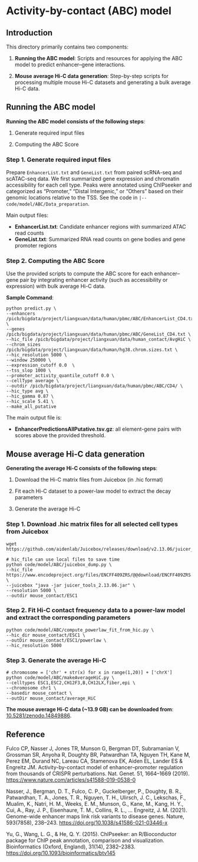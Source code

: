 # Activity-by-contact (ABC) model

## Introduction
This directory primarily contains two components:

1. **Running the ABC model**: Scripts and resources for applying the ABC model to predict enhancer–gene interactions.

2. **Mouse average Hi-C data generation**: Step-by-step scripts for processing multiple mouse Hi-C datasets and generating a bulk average Hi-C data.


## Running the ABC model

**Running the ABC model consists of the following steps**:

 1. Generate required input files

 2. Computing the ABC Score

### Step 1. Generate required input files

Prepare ```EnhancerList.txt``` and ```GeneList.txt``` from paired scRNA-seq and scATAC-seq data. We first summarized gene expression and chromatin accessibility for each cell type. Peaks were annotated using ChIPseeker and categorized as “Promoter,” “Distal Intergenic,” or “Others” based on their genomic locations relative to the TSS. See the code in ```|-- code/model/ABC/Data_preparation```.

Main output files:

  * **EnhancerList.txt**: Candidate enhancer regions with summarized ATAC read counts
  * **GeneList.txt**: Summarized RNA read counts on gene bodies and gene promoter regions

### Step 2. Computing the ABC Score
Use the provided scripts to compute the ABC score for each enhancer–gene pair by integrating enhancer activity (such as accessibility or expression) with bulk average Hi-C data.

**Sample Command**:

```
python predict.py \
--enhancers /picb/bigdata/project/liangxuan/data/human/pbmc/ABC/EnhancerList_CD4.txt \
--genes /picb/bigdata/project/liangxuan/data/human/pbmc/ABC/GeneList_CD4.txt \
--hic_file /picb/bigdata/project/liangxuan/data/human_contact/AvgHiC \
--chrom_sizes /picb/bigdata/project/liangxuan/data/human/hg38.chrom.sizes.txt \
--hic_resolution 5000 \
--window 250000 \
--expression_cutoff 0.0  \
--tss_slop 1000 \
--promoter_activity_quantile_cutoff 0.0 \
--cellType average \
--outdir /picb/bigdata/project/liangxuan/data/human/pbmc/ABC/CD4/ \
--hic_type avg \
--hic_gamma 0.87 \
--hic_scale 5.41 \
--make_all_putative

```

The main output file is:
* **EnhancerPredictionsAllPutative.tsv.gz**: all element-gene pairs with scores above the provided threshold.

## Mouse average Hi-C data generation

**Generating the average Hi-C consists of the following steps**:

1. Download the Hi-C matrix files from Juicebox (in .hic format)

2. Fit each Hi-C dataset to a power-law model to extract the decay parameters

3. Generate the average Hi-C

### Step 1. Download .hic matrix files for all selected cell types from Juicebox
  
```
wget https://github.com/aidenlab/Juicebox/releases/download/v2.13.06/juicer_tools_2.13.06.jar

# hic_file can use local files to save time
python code/model/ABC/juicebox_dump.py \
--hic_file https://www.encodeproject.org/files/ENCFF409ZRS/@@download/ENCFF409ZRS.hic \
--juicebox "java -jar juicer_tools_2.13.06.jar" \
--resolution 5000 \
--outdir mouse_contact/ESC1
```

### Step 2. Fit Hi-C contact frequency data to a power-law model and extract the corresponding parameters

```
python code/model/ABC/compute_powerlaw_fit_from_hic.py \
--hic_dir mouse_contact/ESC1 \
--outDir mouse_contact/ESC1/powerlaw \
--hic_resolution 5000
```


### Step 3. Generate the average Hi-C

```
# chromosome = ['chr' + str(x) for x in range(1,20)] + ['chrX']
python code/model/ABC/makeAverageHiC.py \
--celltypes ESC1,ESC2,CH12F3,B,CH12LX,fiber,epi \
--chromosome chr1 \
--basedir mouse_contact \
--outDir mouse_contact/average_HiC
```

**The mouse average Hi-C data (~13.9 GB) can be downloaded from**: [10.5281/zenodo.14849886](https://zenodo.org/record/14849886).

## Reference

Fulco CP, Nasser J, Jones TR, Munson G, Bergman DT, Subramanian V, Grossman SR, Anyoha R, Doughty BR, Patwardhan TA, Nguyen TH, Kane M, Perez EM, Durand NC, Lareau CA, Stamenova EK, Aiden EL, Lander ES & Engreitz JM. Activity-by-contact model of enhancer–promoter regulation from thousands of CRISPR perturbations. Nat. Genet. 51, 1664–1669 (2019). https://www.nature.com/articles/s41588-019-0538-0

Nasser, J., Bergman, D. T., Fulco, C. P., Guckelberger, P., Doughty, B. R., Patwardhan, T. A., Jones, T. R., Nguyen, T. H., Ulirsch, J. C., Lekschas, F., Mualim, K., Natri, H. M., Weeks, E. M., Munson, G., Kane, M., Kang, H. Y., Cui, A., Ray, J. P., Eisenhaure, T. M., Collins, R. L., … Engreitz, J. M. (2021). Genome-wide enhancer maps link risk variants to disease genes. Nature, 593(7858), 238–243. https://doi.org/10.1038/s41586-021-03446-x

Yu, G., Wang, L. G., & He, Q. Y. (2015). ChIPseeker: an R/Bioconductor package for ChIP peak annotation, comparison and visualization. Bioinformatics (Oxford, England), 31(14), 2382–2383. https://doi.org/10.1093/bioinformatics/btv145
